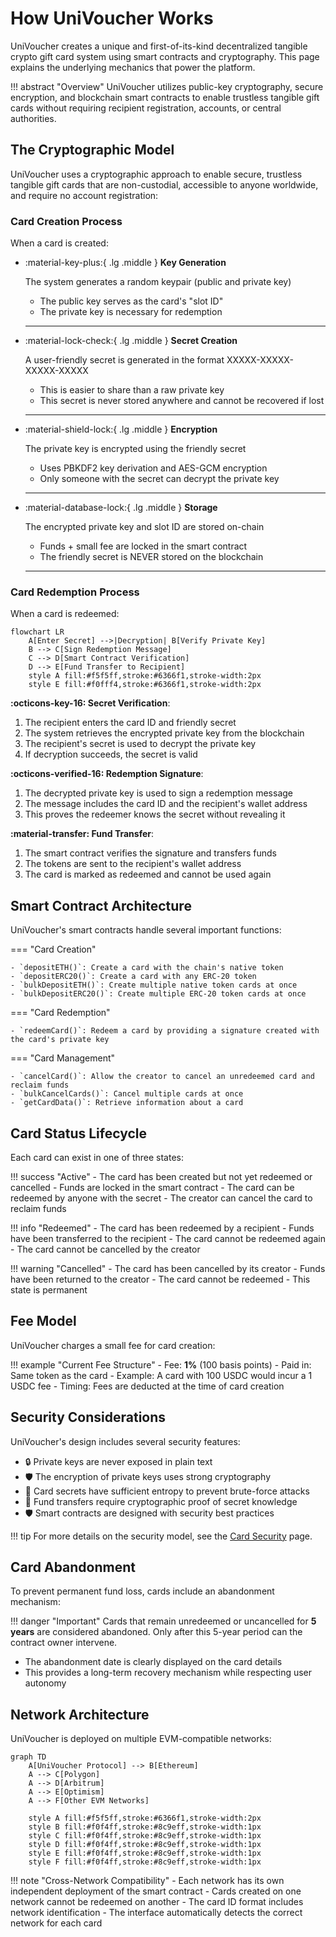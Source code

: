 # How UniVoucher Works

UniVoucher creates a unique and first-of-its-kind decentralized tangible crypto gift card system using smart contracts and cryptography. This page explains the underlying mechanics that power the platform.

!!! abstract "Overview"
    UniVoucher utilizes public-key cryptography, secure encryption, and blockchain smart contracts to enable trustless tangible gift cards without requiring recipient registration, accounts, or central authorities.

## The Cryptographic Model

UniVoucher uses a cryptographic approach to enable secure, trustless tangible gift cards that are non-custodial, accessible to anyone worldwide, and require no account registration:

### Card Creation Process

When a card is created:

-   :material-key-plus:{ .lg .middle } __Key Generation__

    The system generates a random keypair (public and private key)
    
    - The public key serves as the card's "slot ID"
    - The private key is necessary for redemption
    ---

-   :material-lock-check:{ .lg .middle } __Secret Creation__

    A user-friendly secret is generated in the format XXXXX-XXXXX-XXXXX-XXXXX
    
    - This is easier to share than a raw private key
    - This secret is never stored anywhere and cannot be recovered if lost
    ---

-   :material-shield-lock:{ .lg .middle } __Encryption__

    The private key is encrypted using the friendly secret
    
    - Uses PBKDF2 key derivation and AES-GCM encryption
    - Only someone with the secret can decrypt the private key
    ---

-   :material-database-lock:{ .lg .middle } __Storage__

    The encrypted private key and slot ID are stored on-chain
    
    - Funds + small fee are locked in the smart contract
    - The friendly secret is NEVER stored on the blockchain
    ---


### Card Redemption Process

When a card is redeemed:

```mermaid
flowchart LR
    A[Enter Secret] -->|Decryption| B[Verify Private Key]
    B --> C[Sign Redemption Message]
    C --> D[Smart Contract Verification]
    D --> E[Fund Transfer to Recipient]
    style A fill:#f5f5ff,stroke:#6366f1,stroke-width:2px
    style E fill:#f0fff4,stroke:#6366f1,stroke-width:2px
```

**:octicons-key-16: Secret Verification**:

   1. The recipient enters the card ID and friendly secret
   2. The system retrieves the encrypted private key from the blockchain
   3. The recipient's secret is used to decrypt the private key
   4. If decryption succeeds, the secret is valid

**:octicons-verified-16: Redemption Signature**: 

   1. The decrypted private key is used to sign a redemption message
   2. The message includes the card ID and the recipient's wallet address
   3. This proves the redeemer knows the secret without revealing it

**:material-transfer: Fund Transfer**: 
   
   1. The smart contract verifies the signature and transfers funds
   2. The tokens are sent to the recipient's wallet address
   3. The card is marked as redeemed and cannot be used again

## Smart Contract Architecture

UniVoucher's smart contracts handle several important functions:

=== "Card Creation"

    - `depositETH()`: Create a card with the chain's native token
    - `depositERC20()`: Create a card with any ERC-20 token
    - `bulkDepositETH()`: Create multiple native token cards at once
    - `bulkDepositERC20()`: Create multiple ERC-20 token cards at once

=== "Card Redemption"

    - `redeemCard()`: Redeem a card by providing a signature created with the card's private key

=== "Card Management"

    - `cancelCard()`: Allow the creator to cancel an unredeemed card and reclaim funds
    - `bulkCancelCards()`: Cancel multiple cards at once
    - `getCardData()`: Retrieve information about a card

## Card Status Lifecycle

Each card can exist in one of three states:

!!! success "Active"
    - The card has been created but not yet redeemed or cancelled
    - Funds are locked in the smart contract
    - The card can be redeemed by anyone with the secret
    - The creator can cancel the card to reclaim funds


!!! info "Redeemed"
    - The card has been redeemed by a recipient
    - Funds have been transferred to the recipient
    - The card cannot be redeemed again
    - The card cannot be cancelled by the creator


!!! warning "Cancelled"
    - The card has been cancelled by its creator
    - Funds have been returned to the creator
    - The card cannot be redeemed
    - This state is permanent

## Fee Model

UniVoucher charges a small fee for card creation:

!!! example "Current Fee Structure"
    - Fee: **1%** (100 basis points)
    - Paid in: Same token as the card
    - Example: A card with 100 USDC would incur a 1 USDC fee
    - Timing: Fees are deducted at the time of card creation

## Security Considerations

UniVoucher's design includes several security features:

- :lock: Private keys are never exposed in plain text
- :shield: The encryption of private keys uses strong cryptography
- :closed_lock_with_key: Card secrets have sufficient entropy to prevent brute-force attacks
- :lock_with_ink_pen: Fund transfers require cryptographic proof of secret knowledge
- :shield: Smart contracts are designed with security best practices

!!! tip
    For more details on the security model, see the [Card Security](./card-security.md) page.

## Card Abandonment

To prevent permanent fund loss, cards include an abandonment mechanism:

!!! danger "Important"
    Cards that remain unredeemed or uncancelled for **5 years** are considered abandoned. Only after this 5-year period can the contract owner intervene.

- The abandonment date is clearly displayed on the card details
- This provides a long-term recovery mechanism while respecting user autonomy

## Network Architecture

UniVoucher is deployed on multiple EVM-compatible networks:

```mermaid
graph TD
    A[UniVoucher Protocol] --> B[Ethereum]
    A --> C[Polygon]
    A --> D[Arbitrum]
    A --> E[Optimism]
    A --> F[Other EVM Networks]
    
    style A fill:#f5f5ff,stroke:#6366f1,stroke-width:2px
    style B fill:#f0f4ff,stroke:#8c9eff,stroke-width:1px
    style C fill:#f0f4ff,stroke:#8c9eff,stroke-width:1px
    style D fill:#f0f4ff,stroke:#8c9eff,stroke-width:1px
    style E fill:#f0f4ff,stroke:#8c9eff,stroke-width:1px
    style F fill:#f0f4ff,stroke:#8c9eff,stroke-width:1px
```

!!! note "Cross-Network Compatibility"
    - Each network has its own independent deployment of the smart contract
    - Cards created on one network cannot be redeemed on another
    - The card ID format includes network identification
    - The interface automatically detects the correct network for each card
